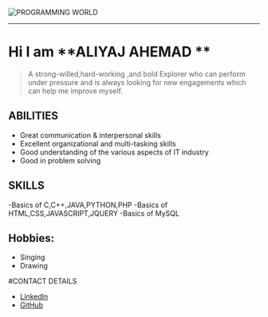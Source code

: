 
![PROGRAMMING WORLD](img.jpeg)

---

# Hi I am **ALIYAJ AHEMAD **
>A strong-willed,hard-working ,and bold Explorer who can perform under pressure
and is always looking for new engagements which can help me improve myself.

## ABILITIES

- Great communication & interpersonal skills
- Excellent organizational and multi-tasking skills 
- Good understanding of the various aspects of IT industry
- Good in problem solving

## SKILLS
-Basics of C,C++,JAVA,PYTHON,PHP
-Basics of HTML,CSS,JAVASCRIPT,JQUERY
-Basics of MySQL

## Hobbies:
- Singing
- Drawing

#CONTACT DETAILS
- [LinkedIn](https://www.linkedin.com/aliyajahemad)
- [GitHub](https://github.com/aliyajahemad)

[^1]:Before Quiting , Think == Why You Started ==.